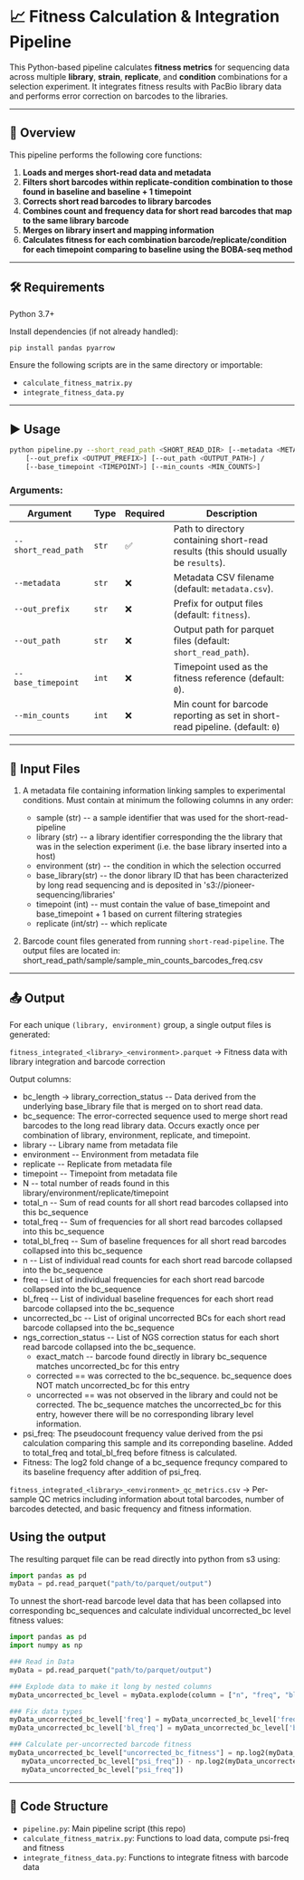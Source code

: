 # 📈 Fitness Calculation & Integration Pipeline

This Python-based pipeline calculates **fitness metrics** for sequencing data across multiple **library**, **strain**, **replicate**, and **condition** combinations for a selection experiment. It integrates fitness results with PacBio library data and performs error correction on barcodes to the libraries.

---

## 🧬 Overview

This pipeline performs the following core functions:

1. **Loads and merges short-read data and metadata**
2. **Filters short barcodes within replicate-condition combination to those found in baseline and baseline + 1 timepoint**
3. **Corrects short read barcodes to library barcodes**
4. **Combines count and frequency data for short read barcodes that map to the same library barcode**
5. **Merges on library insert and mapping information**
6. **Calculates fitness for each combination barcode/replicate/condition for each timepoint comparing to baseline using the BOBA-seq method**

---

## 🛠️ Requirements

Python 3.7+

Install dependencies (if not already handled):

```bash
pip install pandas pyarrow 
```

Ensure the following scripts are in the same directory or importable:

* `calculate_fitness_matrix.py`
* `integrate_fitness_data.py`

---

## ▶️ Usage

```bash
python pipeline.py --short_read_path <SHORT_READ_DIR> [--metadata <METADATA_CSV>] /
    [--out_prefix <OUTPUT_PREFIX>] [--out_path <OUTPUT_PATH>] /
    [--base_timepoint <TIMEPOINT>] [--min_counts <MIN_COUNTS>]
```

### Arguments:

| Argument            | Type  | Required | Description                                             |
| ------------------- | ----- | -------- | ------------------------------------------------------- |
| `--short_read_path` | `str` | ✅        | Path to directory containing short-read results (this should usually be `results`).        |
| `--metadata`        | `str` | ❌        | Metadata CSV filename (default: `metadata.csv`).        |
| `--out_prefix`      | `str` | ❌        | Prefix for output files (default: `fitness`).           |
| `--out_path`        | `str` | ❌        | Output path for parquet files (default: `short_read_path`).  |
| `--base_timepoint`  | `int` | ❌        | Timepoint used as the fitness reference (default: `0`). |
| `--min_counts`      | `int` | ❌        | Min count for barcode reporting as set in short-read pipeline. (default: `0`) |
---

## 📂 Input Files

1. A metadata file containing information linking samples to experimental conditions. Must contain at minimum the following columns in any order:
   * sample (str) -- a sample identifier that was used for the short-read-pipeline
   * library (str) -- a library identifier corresponding the the library that was in the selection experiment (i.e. the base library inserted into a host)
   * environment (str) -- the condition in which the selection occurred
   * base_library(str) -- the donor library ID that has been characterized by long read sequencing and is deposited in 's3://pioneer-sequencing/libraries'
   * timepoint (int) -- must contain the value of base_timepoint and base_timepoint + 1 based on current filtering strategies
   * replicate (int/str) -- which replicate

2. Barcode count files generated from running `short-read-pipeline`. The output files are located in: short_read_path/sample/sample_min_counts_barcodes_freq.csv

---

## 📤 Output

For each unique `(library, environment)` group, a single output files is generated:

`fitness_integrated_<library>_<environment>.parquet`
   → Fitness data with library integration and barcode correction

Output columns:
* bc_length -> library_correction_status -- Data derived from the underlying base_library file that is merged on to short read data.
* bc_sequence: The error-corrected sequence used to merge short read barcodes to the long read library data. Occurs exactly once per combination of library, environment, replicate, and timepoint.
* library -- Library name from metadata file
* environment -- Environment from metadata file
* replicate -- Replicate from metadata file
* timepoint -- Timepoint from metadata file
* N -- total number of reads found in this library/environment/replicate/timepoint
* total_n -- Sum of read counts for all short read barcodes collapsed into this bc_sequence
* total_freq -- Sum of frequencies for all short read barcodes collapsed into this bc_sequence
* total_bl_freq -- Sum of baseline frequences for all short read barcodes collapsed into this bc_sequence
* n -- List of individual read counts for each short read barcode collapsed into the bc_sequence
* freq -- List of individual frequencies for each short read barcode collapsed into the bc_sequence
* bl_freq -- List of individual baseline frequences for each short read barcode collapsed into the bc_sequence
* uncorrected_bc -- List of original uncorrected BCs for each short read barcode collapsed into the bc_sequence
* ngs_correction_status -- List of NGS correction status for each short read barcode collapsed into the bc_sequence.
   * exact_match -- barcode found directly in library bc_sequence matches uncorrected_bc for this entry
   * corrected == was corrected to the bc_sequence. bc_sequence does NOT match uncorrected_bc for this entry
   * uncorrected == was not observed in the library and could not be corrected. The bc_sequence matches the uncorrected_bc for this entry, however there will be no corresponding library level information.
* psi_freq: The pseudocount frequency value derived from the psi calculation comparing this sample and its correponding baseline. Added to total_freq and total_bl_freq before fitness is calculated.
* Fitness: The log2 fold change of a bc_sequence frequncy compared to its baseline frequency after addition of psi_freq.

`fitness_integrated_<library>_<environment>_qc_metrics.csv` -> Per-sample QC metrics including information about total barcodes, number of barcodes detected, and 
basic frequency and fitness information.



## Using the output

The resulting parquet file can be read directly into python from s3 using:

```python
import pandas as pd
myData = pd.read_parquet("path/to/parquet/output")
```

To unnest the short-read barcode level data that has been collapsed into corresponding bc_sequences and
calculate individual uncorrected_bc level fitness values:

```python
import pandas as pd
import numpy as np

### Read in Data
myData = pd.read_parquet("path/to/parquet/output")

### Explode data to make it long by nested columns
myData_uncorrected_bc_level = myData.explode(column = ["n", "freq", "bl_freq", "uncorrected_bc", "ngs_correction_status"])

### Fix data types
myData_uncorrected_bc_level['freq'] = myData_uncorrected_bc_level['freq'].astype('float64')
myData_uncorrected_bc_level['bl_freq'] = myData_uncorrected_bc_level['bl_freq'].astype('float64')

### Calculate per-uncorrected barcode fitness
myData_uncorrected_bc_level["uncorrected_bc_fitness"] = np.log2(myData_uncorrected_bc_level["freq"] +\
   myData_uncorrected_bc_level["psi_freq"]) - np.log2(myData_uncorrected_bc_level["bl_freq"] +\
   myData_uncorrected_bc_level["psi_freq"])
```

---

## 🧩 Code Structure

* `pipeline.py`: Main pipeline script (this repo)
* `calculate_fitness_matrix.py`: Functions to load data, compute psi-freq and fitness
* `integrate_fitness_data.py`: Functions to integrate fitness with barcode data